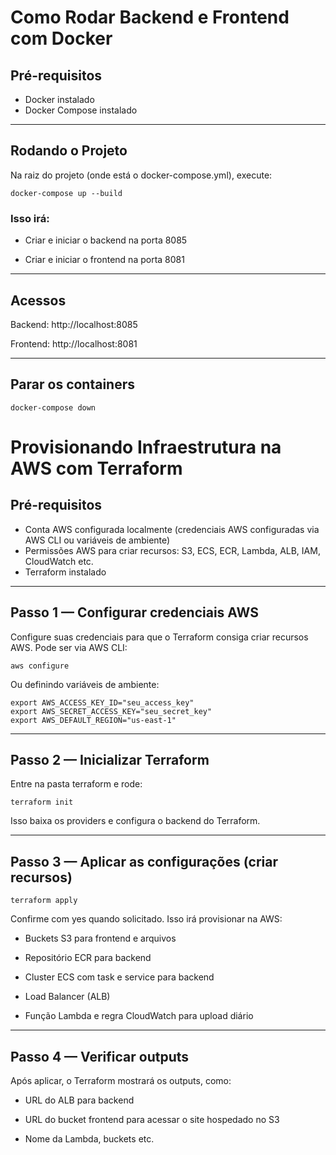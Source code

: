 # Como Rodar Backend e Frontend com Docker

## Pré-requisitos
- Docker instalado 
- Docker Compose instalado

---

## Rodando o Projeto

Na raiz do projeto (onde está o docker-compose.yml), execute:

```
docker-compose up --build
```

### Isso irá:

- Criar e iniciar o backend na porta 8085

- Criar e iniciar o frontend na porta 8081

---

## Acessos

Backend: http://localhost:8085

Frontend: http://localhost:8081

---

## Parar os containers

```
docker-compose down
```

# Provisionando Infraestrutura na AWS com Terraform


## Pré-requisitos

- Conta AWS configurada localmente (credenciais AWS configuradas via AWS CLI ou variáveis de ambiente)
- Permissões AWS para criar recursos: S3, ECS, ECR, Lambda, ALB, IAM, CloudWatch etc.
- Terraform instalado

---

## Passo 1 — Configurar credenciais AWS

Configure suas credenciais para que o Terraform consiga criar recursos AWS. Pode ser via AWS CLI:

```
aws configure
```

Ou definindo variáveis de ambiente:

```
export AWS_ACCESS_KEY_ID="seu_access_key"
export AWS_SECRET_ACCESS_KEY="seu_secret_key"
export AWS_DEFAULT_REGION="us-east-1"
```

---

## Passo 2 — Inicializar Terraform

Entre na pasta terraform e rode:

```
terraform init
```

Isso baixa os providers e configura o backend do Terraform.

---


## Passo 3 — Aplicar as configurações (criar recursos)

```
terraform apply
```

Confirme com yes quando solicitado. Isso irá provisionar na AWS:

 - Buckets S3 para frontend e arquivos

 - Repositório ECR para backend

 - Cluster ECS com task e service para backend

 - Load Balancer (ALB)

 - Função Lambda e regra CloudWatch para upload diário

---

## Passo 4 — Verificar outputs

Após aplicar, o Terraform mostrará os outputs, como:

 - URL do ALB para backend

 - URL do bucket frontend para acessar o site hospedado no S3

 - Nome da Lambda, buckets etc.